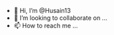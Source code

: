 - 👋 Hi, I’m @Husain13
- 💞️ I’m looking to collaborate on ...
- 📫 How to reach me ...

<!---
Husain133/Husain133 is a ✨ special ✨ repository because its `README.md` (this file) appears on your GitHub profile.
You can click the Preview link to take a look at your changes.
--->
